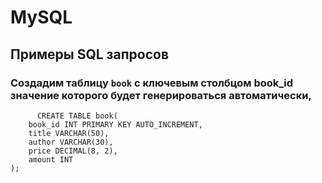 # MySQL
## Примеры SQL запросов
### Создадим таблицу `book` c ключевым столбцом book_id значение которого будет генерироваться автоматически,
```MySQL
      CREATE TABLE book(
    book_id INT PRIMARY KEY AUTO_INCREMENT,
    title VARCHAR(50),
    author VARCHAR(30),
    price DECIMAL(8, 2),
    amount INT
);
```
